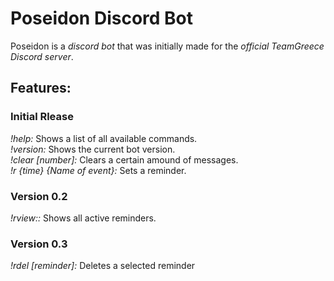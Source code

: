 # Poseidon Discord Bot
Poseidon is a _discord bot_ that was initially made for the _official TeamGreece Discord server_.

## Features:
### Initial Rlease   
_!help:_ Shows a list of all available commands.  
_!version:_ Shows the current bot version.  
_!clear [number]:_ Clears a certain amound of messages.  
_!r {time} {Name of event}:_ Sets a reminder.  
### Version 0.2   
_!rview::_ Shows all active reminders.  
### Version 0.3    
_!rdel [reminder]:_ Deletes a selected reminder  
